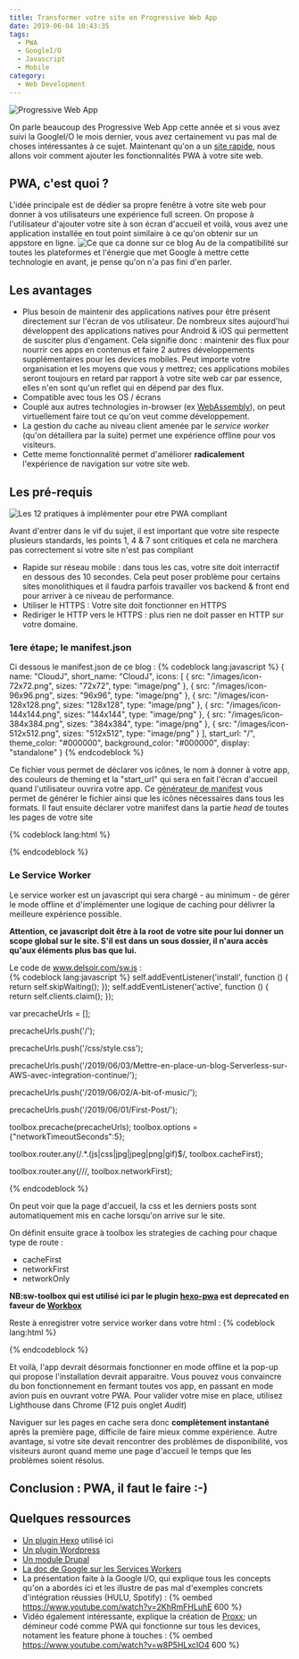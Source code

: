 ```yaml
---
title: Transformer votre site en Progressive Web App
date: 2019-06-04 10:43:35
tags:
  - PWA
  - GoogleI/O
  - Javascript
  - Mobile
category:
  - Web Development
---
```

![Progressive Web App][pwa-logo]

On parle beaucoup des Progressive Web App cette année et si vous avez suivi la GoogleI/O le mois dernier, vous avez certainement vu pas mal de choses intéressantes à ce sujet. 
Maintenant qu'on a un [site rapide][serverless-blog], nous allons voir comment ajouter les fonctionnalités PWA à votre site web. 

<!-- more -->

## PWA, c'est quoi ? 

L'idée principale est de dédier sa propre fenêtre à votre site web pour donner à vos utilisateurs une expérience full screen. 
On propose à l'utilisateur d'ajouter votre site à son écran d'accueil et voilà, vous avez une application installée en tout point similaire à ce qu'on obtenir sur un appstore en ligne. 
![Ce que ca donne sur ce blog][pwa-cloudj]
Au de la compatibilité sur toutes les plateformes et l'énergie que met Google à mettre cette technologie en avant, je pense qu'on n'a pas fini d'en parler. 

## Les avantages 
* Plus besoin de maintenir des applications natives pour être présent directement sur l'écran de vos utilisateur. 
De nombreux sites aujourd'hui développent des applications natives pour Android & iOS qui permettent de susciter plus d'engament. Cela signifie donc : maintenir des flux pour nourrir ces apps en contenus et faire 2 autres développements supplémentaires pour les devices mobiles. Peut importe votre organisation et les moyens que vous y mettrez; ces applications mobiles seront toujours en retard par rapport à votre site web car par essence, elles n'en sont qu'un reflet qui en dépend par des flux. 
* Compatible avec tous les OS / écrans 
* Couplé aux autres technologies in-browser (ex [WebAssembly][wasm]), on peut virtuellement faire tout ce qu'on veut comme développement.  
* La gestion du cache au niveau client amenée par le _service worker_ (qu'on détaillera par la suite) permet une expérience offline pour vos visiteurs. 
* Cette meme fonctionnalité permet d'améliorer **radicalement** l'expérience de navigation sur votre site web. 

## Les pré-requis

![Les 12 pratiques à implémenter pour etre PWA compliant][pwa-req]

Avant d'entrer dans le vif du sujet, il est important que votre site respecte plusieurs standards, les points 1, 4 & 7 sont critiques et cela ne marchera pas correctement si votre site n'est pas compliant 
* Rapide sur réseau mobile : dans tous les cas, votre site doit interractif en dessous des 10 secondes. Cela peut poser problème pour certains sites monolithiques et il faudra parfois travailler vos backend & front end pour arriver à ce niveau de performance.
* Utiliser le HTTPS : Votre site doit fonctionner en HTTPS 
* Rediriger le HTTP vers le HTTPS : plus rien ne doit passer en HTTP sur votre domaine. 

### 1ere étape; le manifest.json 

Ci dessous le manifest.json de ce blog : 
{% codeblock lang:javascript %}
{
name: "CloudJ",
short_name: "CloudJ",
icons: [
	{
		src: "/images/icon-72x72.png",
		sizes: "72x72",
		type: "image/png"
	},
	{
		src: "/images/icon-96x96.png",
		sizes: "96x96",
		type: "image/png"
	},
	{
		src: "/images/icon-128x128.png",
		sizes: "128x128",
		type: "image/png"
	},
	{
		src: "/images/icon-144x144.png",
		sizes: "144x144",
		type: "image/png"
	},
	{
		src: "/images/icon-384x384.png",
		sizes: "384x384",
		type: "image/png"
	},
	{
		src: "/images/icon-512x512.png",
		sizes: "512x512",
		type: "image/png"
	}
],
start_url: "/",
theme_color: "#000000",
background_color: "#000000",
display: "standalone"
}
{% endcodeblock %}

Ce fichier vous permet de déclarer vos icônes, le nom à donner à votre app, des couleurs de theming et la "start_url" qui sera en fait l'écran d'accueil quand l'utilisateur ouvrira votre app. 
Ce [générateur de manifest][manif-gen] vous permet de générer le fichier ainsi que les icônes nécessaires dans tous les formats. 
Il faut ensuite déclarer votre manifest dans la partie _head_ de toutes les pages de votre site 

{% codeblock lang:html %}
<link rel="manifest" href="/manifest.json">
{% endcodeblock %}

### Le Service Worker 

Le service worker est un javascript qui sera chargé - au minimum - de gérer le mode offline et d'implémenter une logique de caching pour délivrer la meilleure expérience possible.

**Attention, ce javascript doit être à la root de votre site pour lui donner un scope global sur le site. S'il est dans un sous dossier, il n'aura accès qu'aux éléments plus bas que lui.**

Le code de www.delsoir.com/sw.js :  
{% codeblock lang:javascript %}
self.addEventListener('install', function () {
  return self.skipWaiting();
});
self.addEventListener('active', function () {
  return self.clients.claim();
});

var precacheUrls = [];

  precacheUrls.push('/');

  precacheUrls.push('/css/style.css');

  precacheUrls.push('/2019/06/03/Mettre-en-place-un-blog-Serverless-sur-AWS-avec-integration-continue/');

  precacheUrls.push('/2019/06/02/A-bit-of-music/');

  precacheUrls.push('/2019/06/01/First-Post/');

toolbox.precache(precacheUrls);
toolbox.options = {"networkTimeoutSeconds":5};


toolbox.router.any(/.*\.(js|css|jpg|jpeg|png|gif)$/, toolbox.cacheFirst);

toolbox.router.any(/\//, toolbox.networkFirst);

{% endcodeblock %} 

On peut voir que la page d'accueil, la css et les derniers posts sont automatiquement mis en cache lorsqu'on arrive sur le site. 

On définit ensuite grace à toolbox les strategies de caching pour chaque type de route : 
* cacheFirst
* networkFirst 
* networkOnly

**NB:sw-toolbox qui est utilisé ici par le plugin [hexo-pwa][hexo-pwa-plugin] est deprecated en faveur de [Workbox][workbox]** 

Reste à enregistrer votre service worker dans votre html :
{% codeblock lang:html %}
<script>if ('serviceWorker' in navigator) {
  navigator.serviceWorker.register('/sw.js?t=1559657386669')
    .then(function () {console.log('ServiceWorker Register Successfully.')})
    .catch(function (e) {console.error(e)});
}
</script>
{% endcodeblock %}

Et voilà, l'app devrait désormais fonctionner en mode offline et la pop-up qui propose l'installation devrait apparaitre. 
Vous pouvez vous convaincre du bon fonctionnement en fermant toutes vos app, en passant en mode avion puis en ouvrant votre PWA. 
Pour valider votre mise en place, utilisez Lighthouse dans Chrome (F12 puis onglet _Audit_) 

Naviguer sur les pages en cache sera donc **complètement instantané** après la première page, difficile de faire mieux comme expérience. 
Autre avantage, si votre site devait rencontrer des problèmes de disponibilité, vos visiteurs auront quand meme une page d'accueil le temps que les problèmes soient résolus. 

## Conclusion : PWA, il faut le faire :-)  


## Quelques ressources 
* [Un plugin Hexo][hexo-pwa-plugin] utilisé ici 
* [Un plugin Wordpress][wp-pwa] 
* [Un module Drupal][drupal-pwa]
* [La doc de Google sur les Services Workers][google-pwa-doc] 
* La présentation faite à la Google I/O, qui explique tous les concepts qu'on a abordés ici et les illustre de pas mal d'exemples concrets d'intégration réussies (HULU, Spotify) :
{% oembed https://www.youtube.com/watch?v=2KhRmFHLuhE 600 %}
* Vidéo également intéressante, explique la création de [Proxx][proxx]; un démineur codé comme PWA qui fonctionne sur tous les devices, notament les feature phone à touches : 
{% oembed https://www.youtube.com/watch?v=w8P5HLxcIO4 600 %}

[pwa-logo]: https://user-images.githubusercontent.com/3104648/28351989-7f68389e-6c4b-11e7-9bf2-e9fcd4977e7a.png
[googleio-pwa]: https://www.youtube.com/watch?time_continue=15&v=2KhRmFHLuhE
[googleio-proxx]: https://www.youtube.com/watch?v=w8P5HLxcIO4
[proxx]: https://proxx.app/
[wasm]: https://webassembly.org/
[pwa-req]: https://i.imgur.com/i5FnmN3.png
[manif-gen]: https://app-manifest.firebaseapp.com/
[pwa-cloudj]: https://i.imgur.com/IrjqVb3.jpg
[workbox]: https://developers.google.com/web/tools/workbox/
[hexo-pwa-plugin]: https://github.com/lavas-project/hexo-pwa
[drupal-pwa]: https://www.drupal.org/project/pwa
[wp-pwa]: https://wordpress.org/plugins/super-progressive-web-apps/
[google-pwa-doc]: https://developers.google.com/web/fundamentals/primers/service-workers/
[serverless-blog]: /2019/06/03/Mettre-en-place-un-blog-Serverless-sur-AWS-avec-integration-continue/
